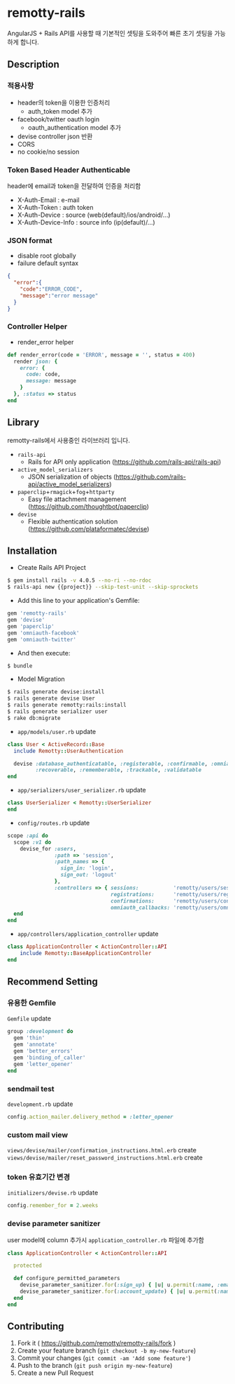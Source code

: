 # remotty-rails

AngularJS + Rails API를 사용할 때 기본적인 셋팅을 도와주어 빠른 초기 셋팅을 가능하게 합니다.

## Description

### 적용사항

* header의 token을 이용한 인증처리
  * auth_token model 추가
* facebook/twitter oauth login
  * oauth_authentication model 추가
* devise controller json 반환
* CORS
* no cookie/no session

### Token Based Header Authenticable

header에 email과 token을 전달하여 인증을 처리함

* X-Auth-Email : e-mail
* X-Auth-Token : auth token
* X-Auth-Device : source (web(default)/ios/android/...)
* X-Auth-Device-Info : source info (ip(default)/...)

### JSON format

* disable root globally
* failure default syntax

```json
{
  "error":{
    "code":"ERROR_CODE",
    "message":"error message"
  }
}
```

### Controller Helper

* render_error helper

```ruby
def render_error(code = 'ERROR', message = '', status = 400)
  render json: {
    error: {
      code: code,
      message: message
    }
  }, :status => status
end
```


## Library

remotty-rails에서 사용중인 라이브러리 입니다.

* `rails-api`
  * Rails for API only application (https://github.com/rails-api/rails-api)
* `active_model_serializers`
  * JSON serialization of objects (https://github.com/rails-api/active_model_serializers)
* `paperclip`+`rmagick`+`fog`+`httparty`
  * Easy file attachment management (https://github.com/thoughtbot/paperclip)
* `devise`
  * Flexible authentication solution (https://github.com/plataformatec/devise)


## Installation

* Create Rails API Project

```sh
$ gem install rails -v 4.0.5 --no-ri --no-rdoc
$ rails-api new {{project}} --skip-test-unit --skip-sprockets
```

* Add this line to your application's Gemfile:

```ruby
gem 'remotty-rails'
gem 'devise'
gem 'paperclip'
gem 'omniauth-facebook'
gem 'omniauth-twitter'
```

* And then execute:

```sh
$ bundle
```

* Model Migration

```sh
$ rails generate devise:install
$ rails generate devise User
$ rails generate remotty:rails:install
$ rails generate serializer user
$ rake db:migrate
```

* `app/models/user.rb` update

```ruby
class User < ActiveRecord::Base
  include Remotty::UserAuthentication

  devise :database_authenticatable, :registerable, :confirmable, :omniauthable,
         :recoverable, :rememberable, :trackable, :validatable  
end
```

* `app/serializers/user_serializer.rb` update

```ruby
class UserSerializer < Remotty::UserSerializer
end
```

* `config/routes.rb` update

```ruby
scope :api do
  scope :v1 do
    devise_for :users,
               :path => 'session',
               :path_names => {
                 sign_in: 'login',
                 sign_out: 'logout'
               },
               :controllers => { sessions:           'remotty/users/sessions',
                                 registrations:      'remotty/users/registrations',
                                 confirmations:      'remotty/users/confirmations',
                                 omniauth_callbacks: 'remotty/users/omniauth_callbacks'}
  end
end
```

* `app/controllers/application_controller` update

```ruby
class ApplicationController < ActionController::API
	include Remotty::BaseApplicationController
end
```

## Recommend Setting

### 유용한 Gemfile

`Gemfile` update

```ruby
group :development do
  gem 'thin'
  gem 'annotate'
  gem 'better_errors'
  gem 'binding_of_caller'
  gem 'letter_opener'
end
```

### sendmail test

`development.rb` update

```ruby
config.action_mailer.delivery_method = :letter_opener
```

### custom mail view


`views/devise/mailer/confirmation_instructions.html.erb` create
`views/devise/mailer/reset_password_instructions.html.erb` create


### token 유효기간 변경

`initializers/devise.rb` update

```ruby
config.remember_for = 2.weeks
```

### devise parameter sanitizer  

user model에 column 추가시 `application_controller.rb` 파일에 추가함

```ruby
class ApplicationController < ActionController::API

  protected

  def configure_permitted_parameters
    devise_parameter_sanitizer.for(:sign_up) { |u| u.permit(:name, :email, :password, :current_password, :avatar) }
    devise_parameter_sanitizer.for(:account_update) { |u| u.permit(:name, :avatar, :password, :password_confirmation, :current_password) }
  end
end
```

## Contributing

1. Fork it ( https://github.com/remotty/remotty-rails/fork )
2. Create your feature branch (`git checkout -b my-new-feature`)
3. Commit your changes (`git commit -am 'Add some feature'`)
4. Push to the branch (`git push origin my-new-feature`)
5. Create a new Pull Request
